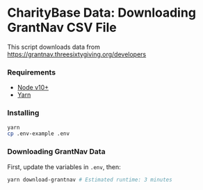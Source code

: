 # CharityBase Data: Downloading GrantNav CSV File

This script downloads data from https://grantnav.threesixtygiving.org/developers

### Requirements

- [Node v10+](https://nodejs.org)
- [Yarn](https://yarnpkg.com)

### Installing

```bash
yarn
cp .env-example .env
```

### Downloading GrantNav Data

First, update the variables in `.env`, then:

```bash
yarn download-grantnav # Estimated runtime: 3 minutes
```
